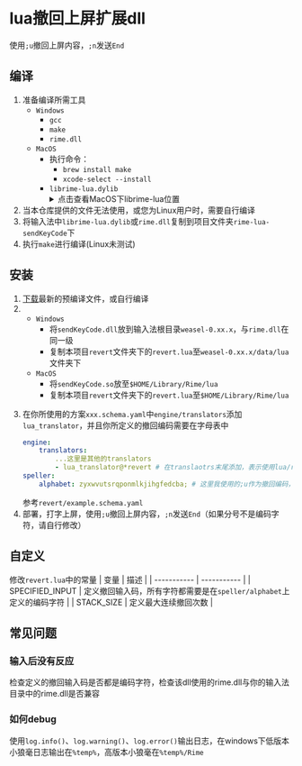 # lua撤回上屏扩展dll
使用`;u`撤回上屏内容，`;n`发送`End`
## 编译
1. 准备编译所需工具
    - `Windows`
        - `gcc`
        - `make`
        - `rime.dll`
    - `MacOS`
        - 执行命令：
            - `brew install make`
            - `xcode-select --install`
        - `librime-lua.dylib`
            <details>
            <summary>点击查看MacOS下librime-lua位置</summary>
            /Library/Input Methods/Squirrel.app/Contents/Frameworks/rime-plugins/librime-lua.dylib
            </details>
2. 当本仓库提供的文件无法使用，或您为Linux用户时，需要自行编译
3. 将输入法中`librime-lua.dylib`或`rime.dll`复制到项目文件夹`rime-lua-sendKeyCode`下
4. 执行`make`进行编译(Linux未测试)

## 安装
1. [下载](https://github.com/qiuyue0/rime-lua-sendKeyCode/releases/tag/v1.0)最新的预编译文件，或自行编译
2. - `Windows`
        - 将`sendKeyCode.dll`放到输入法根目录`weasel-0.xx.x`，与`rime.dll`在同一级
        - 复制本项目`revert`文件夹下的`revert.lua`至`weasel-0.xx.x/data/lua`文件夹下
    - `MacOS`
        - 将`sendKeyCode.so`放至`$HOME/Library/Rime/lua`
        - 复制本项目`revert`文件夹下的`revert.lua`至`$HOME/Library/Rime/lua`
<!-- 3. `rime.lua`中引用该脚本，
    新增一行
    ```lua
    revert = require("revert")
    ```
    参考本项目`revert/rime.lua` -->
3. 在你所使用的方案`xxx.schema.yaml`中`engine/translators`添加`lua_translator`，并且你所定义的撤回编码需要在字母表中
    ```yaml
    engine:
        translators:
            ...这里是其他的translators
            - lua_translator@*revert # 在translaotrs末尾添加，表示使用lua/revert.lua
    speller:
        alphabet: zyxwvutsrqponmlkjihgfedcba; # 这里我使用的;u作为撤回编码，因此还需要将分号;添加到alphabet，按实际情况设置
    ``` 
    参考`revert/example.schema.yaml`
4. 部署，打字上屏，使用`;u`撤回上屏内容，`;n`发送`End`（如果分号不是编码字符，请自行修改）

## 自定义
修改`revert.lua`中的常量
| 变量 | 描述 |
| ----------- | ----------- |
| SPECIFIED_INPUT | 定义撤回输入码，所有字符都需要是在`speller/alphabet`上定义的编码字符 |
| STACK_SIZE | 定义最大连续撤回次数 |

## 常见问题
### 输入后没有反应
检查定义的撤回输入码是否都是编码字符，检查该dll使用的rime.dll与你的输入法目录中的rime.dll是否兼容
### 如何debug
使用`log.info()`、`log.warning()`、`log.error()`输出日志，在windows下低版本小狼毫日志输出在`%temp%`，高版本小狼毫在`%temp%/Rime`